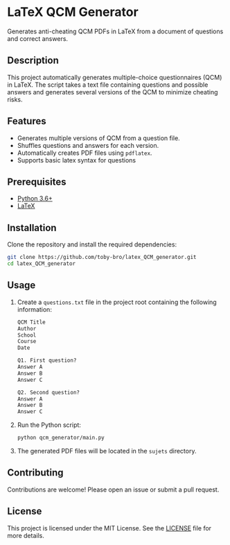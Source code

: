 # LaTeX QCM Generator

Generates anti-cheating QCM PDFs in LaTeX from a document of questions and correct answers.

## Description

This project automatically generates multiple-choice questionnaires (QCM) in LaTeX. The script takes a text file containing questions and possible answers and generates several versions of the QCM to minimize cheating risks.

## Features

- Generates multiple versions of QCM from a question file.
- Shuffles questions and answers for each version.
- Automatically creates PDF files using `pdflatex`.
- Supports basic latex syntax for questions

## Prerequisites

- [Python 3.6+](https://www.python.org/downloads/)
- [LaTeX](https://www.latex-project.org/get/)

## Installation

Clone the repository and install the required dependencies:

```sh
git clone https://github.com/toby-bro/latex_QCM_generator.git
cd latex_QCM_generator
```

## Usage

1. Create a `questions.txt` file in the project root containing the following information:

    ```txt
    QCM Title
    Author
    School
    Course
    Date

    Q1. First question?
    Answer A
    Answer B
    Answer C

    Q2. Second question?
    Answer A
    Answer B
    Answer C
    ```

2. Run the Python script:

    ```sh
    python qcm_generator/main.py
    ```

3. The generated PDF files will be located in the `sujets` directory.

## Contributing

Contributions are welcome! Please open an issue or submit a pull request.

## License

This project is licensed under the MIT License. See the [LICENSE](LICENSE) file for more details.

